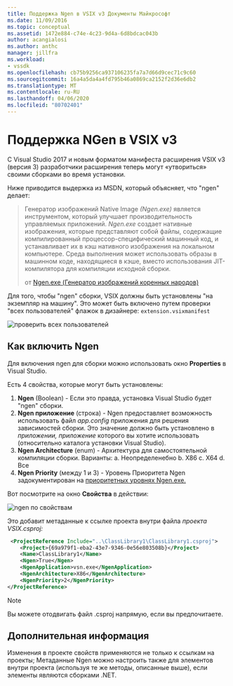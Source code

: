 ```yaml
---
title: Поддержка Ngen в VSIX v3 Документы Майкрософт
ms.date: 11/09/2016
ms.topic: conceptual
ms.assetid: 1472e884-c74e-4c23-9d4a-6d8bdcac043b
author: acangialosi
ms.author: anthc
manager: jillfra
ms.workload:
- vssdk
ms.openlocfilehash: cb75b9256ca937106235fa7a7d66d9cec71c9c60
ms.sourcegitcommit: 16a4a5da4a4fd795b46a0869ca2152f2d36e6db2
ms.translationtype: MT
ms.contentlocale: ru-RU
ms.lasthandoff: 04/06/2020
ms.locfileid: "80702401"
---
```

# <a name="ngen-support-in-vsix-v3"></a>Поддержка NGen в VSIX v3

С Visual Studio 2017 и новым форматом манифеста расширения VSIX v3 (версия 3) разработчики расширения теперь могут «утвориться» своими сборками во время установки.

Ниже приводится выдержка из MSDN, который объясняет, что "ngen" делает:

>Генератор изображений Native Image *(Ngen.exe)* является инструментом, который улучшает производительность управляемых приложений. *Ngen.exe* создает нативные изображения, которые представляют собой файлы, содержащие компилированный процессор-специфический машинный код, и устанавливает их в кэш нативного изображения на локальном компьютере. Среда выполнения может использовать образы в машинном коде, находящиеся в кэше, вместо использования JIT-компилятора для компиляции исходной сборки.
>
>от [Ngen.exe (Генератор изображений коренных народов)](/dotnet/framework/tools/ngen-exe-native-image-generator)

Для того, чтобы "ngen" сборки, VSIX должны быть установлены "на экземпляр на машину". Это может быть включено путем проверки "всех пользователей" флажок в дизайнере: `extension.vsixmanifest`

![проверить всех пользователей](media/check-all-users.png)

## <a name="how-to-enable-ngen"></a>Как включить Ngen

Для включения ngen для сборки можно использовать окно **Properties** в Visual Studio.

Есть 4 свойства, которые могут быть установлены:

1. **Ngen** (Boolean) - Если это правда, установка Visual Studio будет "ngen" сборки.
2. **Ngen приложение** (строка) - Ngen предоставляет возможность использовать файл *app.config* приложения для решения зависимостей сборки. Это значение должно быть установлено в *приложении, приложение* которого вы хотите использовать (относительно каталога установки Visual Studio).
3. **Ngen Architecture** (enum) - Архитектура для самостоятельной компиляции сборки. Варианты: a. Неопределенебно b. X86 c. X64 d. Все
4. **Ngen Priority** (между 1 и 3) - Уровень Приоритета Ngen задокументирован на [приоритетных уровнях Ngen.exe.](/dotnet/framework/tools/ngen-exe-native-image-generator#priority-levels)

Вот посмотрите на окно **Свойства** в действии:

![ngen по свойствам](media/ngen-in-properties.png)

Это добавит метаданные к ссылке проекта внутри файла *проекта VSIX.csproj:*

```xml
 <ProjectReference Include="..\ClassLibrary1\ClassLibrary1.csproj">
    <Project>{69a979f1-eba2-43e7-9346-0e56e803508b}</Project>
    <Name>ClassLibrary1</Name>
    <Ngen>True</Ngen>
    <NgenApplication>vsn.exe</NgenApplication>
    <NgenArchitecture>X86</NgenArchitecture>
    <NgenPriority>2</NgenPriority>
</ProjectReference>
```

> [!NOTE]
> Вы можете отодвигать файл .csproj напрямую, если вы предпочитаете.

## <a name="extra-information"></a>Дополнительная информация

Изменения в проекте свойств применяются не только к ссылкам на проекты; Метаданные Ngen можно настроить также для элементов внутри проекта (используя те же методы, описанные выше), если элементы являются сборками .NET.
